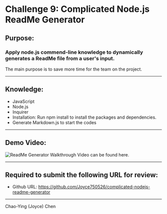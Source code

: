 # Challenge 9: Complicated Node.js ReadMe Generator



## Purpose: 
### Apply node.js commend-line knowledge to dynamically generates a ReadMe file from a user's input.
The main purpose is to save more time for the team on the project.

---

## Knowledge: 

* JavaScript
* Node.js
* Inquirer 
* Installation: Run npm install to install the packages and dependencies.
* Generate Markdown.js to start the codes

---

## Demo Video: 
![ReadMe Generator Walkthrough Video can be found here.](./video/ReadMe-Generator-Walkthrough.gif)

---


## Required to submit the following URL for review:

* Github URL: 
https://github.com/Joyce750526/complicated-nodejs-readme-generator


---



Chao-Ying (Joyce) Chen

